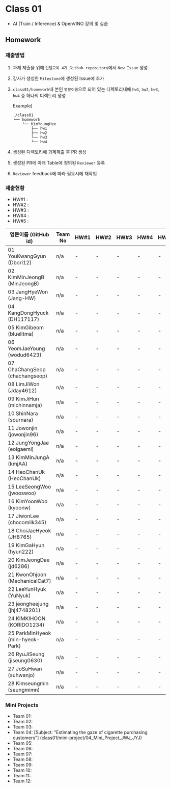 # Class 01

* AI (Train / Inference) & OpenVINO 강의 및 실습

## Homework

### 제출방법

1. 과제 제출을 위해 `인텔교육 4기 Github repository`에서 `New Issue` 생성

2. 강사가 생성한 `Milestone`에 생성된 Issue에 추가 

3. `class01/homework`내 본인 `영문이름`으로 되어 있는 디렉토리내에 `hw1`, `hw2`, `hw3`, `hw4` 중 하나의 디렉토리 생성

    Example)
    ```
    ./class01
    └── homework
        └── KimYoungHee
            ├── hw1
            ├── hw2
            └── hw3
            └── hw4
    ```

4. 생성된 디렉토리에 과제제출 후 PR 생성

5. 생성된 PR에 아래 Table에 정의된 `Reviewer` 등록

6. `Reviewer` feedback에 따라 필요시에 재작업

### 제출현황

* HW#1 :
* HW#2 :
* HW#3 :
* HW#4 :
* HW#5 :

| 영문이름 (GitHub id)           | Team No | HW#1 | HW#2 | HW#3 | HW#4 | HW#5 | Reviewer |
|-------------------------------|---------|------|------|------|------|------|----------|
| 01 YouKwangGyun (Dbori12) | n/a | - | - | - | - | - | max5982 |
| 02 KimMinJeongB (MinJeongB) | n/a | - | - | - | - | - | max5982 |
| 03 JangHyeWon (Jang-HW) | n/a | - | - | - | - | - | max5982 |
| 04 KangDongHyuck (DH117117) | n/a | - | - | - | - | - | max5982 |
| 05 KimGibeom (bluelitma) | n/a | - | - | - | - | - | max5982 |
| 06 YeomJaeYoung (wodud6423) | n/a | - | - | - | - | - | max5982 |
| 07 ChaChangSeop (chachangseop) | n/a | - | - | - | - | - | max5982 |
| 08 LimJiWon (Jday4612) | n/a | - | - | - | - | - | max5982 |
| 09 KimJiHun (michinnamja) | n/a | - | - | - | - | - | max5982 |
| 10 ShinNara (sournara) | n/a | - | - | - | - | - | max5982 |
| 11 Jowonjin (jowonjin96) | n/a | - | - | - | - | - | mokiya |
| 12 JungYongJae (eolgaemi) | n/a | - | - | - | - | - | max5982 |
| 13 KimMinJungA (kmjAA) | n/a | - | - | - | - | - | max5982 |
| 14 HeoChanUk (HeoChanUk) | n/a | - | - | - | - | - | max5982 |
| 15 LeeSeongWoo (jwooswoo) | n/a | - | - | - | - | - | max5982 |
| 16 KimYoonWoo  (kyoonw) | n/a | - | - | - | - | - | mokiya |
| 17 JiwonLee (chocomilk345) | n/a | - | - | - | - | - | mokiya |
| 18 ChoiJaeHyeok (JH8765) | n/a | - | - | - | - | - | mokiya |
| 19 KimGaHyun (hyun222) | n/a | - | - | - | - | - | mokiya |
| 20 KimJeongDae (jd6286) | n/a | - | - | - | - | - | mokiya |
| 21 KwonOhjoon (MechanicalCat7) | n/a | - | - | - | - | - | mokiya |
| 22 LeeYunHyuk (YuNyuk) | n/a | - | - | - | - | - | mokiya |
| 23 jeongheejung (jhj4748201) | n/a | - | - | - | - | - | mokiya |
| 24 KIMKIHOON (KORIDO1234) | n/a | - | - | - | - | - | mokiya |
| 25 ParkMinHyeok (min-hyeok-Park) | n/a | - | - | - | - | - | mokiya |
| 26 RyuJiSeung  (jiseung0630) | n/a | - | - | - | - | - | mokiya |
| 27 JoSuHwan (suhwanjo) | n/a | - | - | - | - | - | mokiya |
| 28 Kimseungmin (seungmimn) | n/a | - | - | - | - | - | mokiya |

### Mini Projects

* Team 01:
* Team 02:
* Team 03:
* Team 04: [Subject: "Estimating the gaze of cigarette purchasing customers"] (class01/mini-project/04_Mini_Project_JWJ_JYJ)
* Team 05:
* Team 06:
* Team 07:
* Team 08:
* Team 09:
* Team 10:
* Team 11:
* Team 12:
